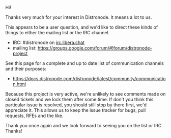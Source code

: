 Hi!

Thanks very much for your interest in Distronode.  It means a lot to us.

This appears to be a user question, and we'd like to direct these kinds of things to either the mailing list or the IRC channel.

* IRC: #distronode on [irc.libera.chat](https://libera.chat/)
* mailing list: https://groups.google.com/forum/#!forum/distronode-project

See  this page for a complete and up to date list of communication channels and their purposes:

* https://docs.distronode.com/distronode/latest/community/communication.html

Because this project is very active, we're unlikely to see comments made on closed tickets and we lock them after some time.
If don't you think this particular issue is resolved, you should still stop by there first, we'd appreciate it.
This allows us to keep the issue tracker for bugs, pull requests, RFEs and the like.

Thank you once again and we look forward to seeing you on the list or IRC.  Thanks!
